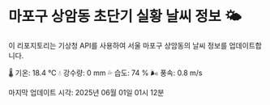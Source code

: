 
# 마포구 상암동 초단기 실황 날씨 정보 🌤️

이 리포지토리는 기상청 API를 사용하여 서울 마포구 상암동의 날씨 정보를 업데이트합니다. 

🌡️ 기온: 18.4 ℃
💧 강수량: 0 mm
💦 습도: 74 %
🌬️ 풍속: 0.8 m/s

마지막 업데이트 시각: 2025년 06월 01일 01시 12분    
